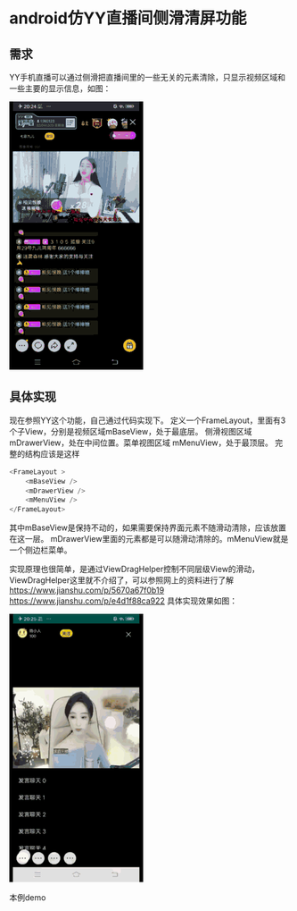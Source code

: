 # android仿YY直播间侧滑清屏功能
## 需求
YY手机直播可以通过侧滑把直播间里的一些无关的元素清除，只显示视频区域和一些主要的显示信息，如图：

![YY](./docs/images/YY.gif)

## 具体实现
现在参照YY这个功能，自己通过代码实现下。
定义一个FrameLayout，里面有3个子View，分别是视频区域mBaseView，处于最底层。
侧滑视图区域mDrawerView，处在中间位置。菜单视图区域 mMenuView，处于最顶层。
完整的结构应该是这样
```Java
<FrameLayout >
    <mBaseView />
    <mDrawerView />
    <mMenuView />
</FrameLayout>
```

其中mBaseView是保持不动的，如果需要保持界面元素不随滑动清除，应该放置在这一层。
mDrawerView里面的元素都是可以随滑动清除的。mMenuView就是一个侧边栏菜单。

实现原理也很简单，是通过ViewDragHelper控制不同层级View的滑动，ViewDragHelper这里就不介绍了，可以参照网上的资料进行了解
https://www.jianshu.com/p/5670a67f0b19
https://www.jianshu.com/p/e4d1f88ca922
具体实现效果如图：

![YY](./docs/images/demo.gif)

本例demo










